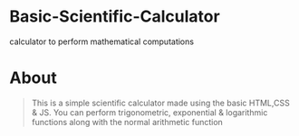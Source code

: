 # Basic-Scientific-Calculator
calculator to perform mathematical computations
# About
>This is a simple scientific calculator made using the basic HTML,CSS & JS.
You can perform trigonometric, exponential & logarithmic functions along with the normal arithmetic function

